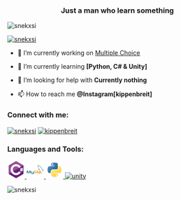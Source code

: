 <h3 align="center">Just a man who learn something</h3>

<p align="left"> <img src="https://komarev.com/ghpvc/?username=snekxsi&label=Profile%20views&color=a9e2a2&style=flat" alt="snekxsi" /> </p>

<p align="left"> <a href="https://twitter.com/snekxsi" target="blank"><img src="https://img.shields.io/twitter/follow/snekxsi?logo=twitter&style=for-the-badge" alt="snekxsi" /></a> </p>

- 🔭 I’m currently working on [Multiple Choice](https://github.com/snekxsi/Wissenstests)

- 🌱 I’m currently learning **[Python, C# & Unity]**

- 🤝 I’m looking for help with **Currently nothing**

- 📫 How to reach me **@Instagram[kippenbreit]**

<h3 align="left">Connect with me:</h3>
<p align="left">
<a href="https://twitter.com/snekxsi" target="blank"><img align="center" src="https://raw.githubusercontent.com/rahuldkjain/github-profile-readme-generator/master/src/images/icons/Social/twitter.svg" alt="snekxsi" height="30" width="40" /></a>
<a href="https://instagram.com/kippenbreit" target="blank"><img align="center" src="https://raw.githubusercontent.com/rahuldkjain/github-profile-readme-generator/master/src/images/icons/Social/instagram.svg" alt="kippenbreit" height="30" width="40" /></a>
</p>

<h3 align="left">Languages and Tools:</h3>
<p align="left"> <a href="https://www.w3schools.com/cs/" target="_blank" rel="noreferrer"> <img src="https://raw.githubusercontent.com/devicons/devicon/master/icons/csharp/csharp-original.svg" alt="csharp" width="40" height="40"/> </a> <a href="https://www.mysql.com/" target="_blank" rel="noreferrer"> <img src="https://raw.githubusercontent.com/devicons/devicon/master/icons/mysql/mysql-original-wordmark.svg" alt="mysql" width="40" height="40"/> </a> <a href="https://www.python.org" target="_blank" rel="noreferrer"> <img src="https://raw.githubusercontent.com/devicons/devicon/master/icons/python/python-original.svg" alt="python" width="40" height="40"/> </a> <a href="https://unity.com/" target="_blank" rel="noreferrer"> <img src="https://www.vectorlogo.zone/logos/unity3d/unity3d-icon.svg" alt="unity" width="40" height="40"/> </a> </p>

<p><img align="left" src="https://github-readme-stats.vercel.app/api/top-langs?username=snekxsi&show_icons=true&theme=dracula&locale=en&layout=compact" alt="snekxsi" /></p>
